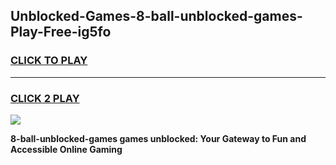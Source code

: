 
## Unblocked-Games-8-ball-unblocked-games-Play-Free-ig5fo
<h3>
<a href="https://premium76.site?title=8-ball-unblocked-games&ref=23A">CLICK TO PLAY</a></h3>
<hr>

<h3>
<a href="https://premium76.site?title=8-ball-unblocked-games&ref=23A">CLICK 2 PLAY</a>
  
</h3>

<a href="https://premium76.site?title=8-ball-unblocked-games&ref=23A"><img src="https://clearcache.store/games.png"></a>


**8-ball-unblocked-games games unblocked: Your Gateway to Fun and Accessible Online Gaming**
